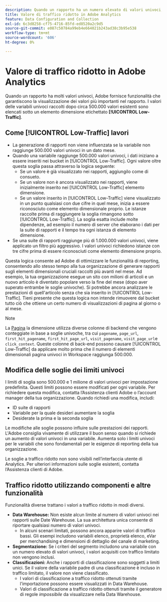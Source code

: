 ```yaml
---
description: Quando un rapporto ha un numero elevato di valori univoci, Adobe utilizza l’elemento dimensione Traffico basso per migliorare le prestazioni del rapporto.
title: Valore di traffico ridotto in Adobe Analytics
feature: Data Configuration and Collection
exl-id: 6c3d8258-cf75-4716-85fd-ed8520a2c9d5
source-git-commit: e087c50784a99eb4e664021b243ad38c3b95e538
workflow-type: tm+mt
source-wordcount: '606'
ht-degree: 0%

---
```


# Valore di traffico ridotto in Adobe Analytics

Quando un rapporto ha molti valori univoci, Adobe fornisce funzionalità che garantiscono la visualizzazione dei valori più importanti nel rapporto. I valori delle variabili univoci raccolti dopo circa 500.000 valori esistenti sono elencati sotto un elemento dimensione etichettato **[!UICONTROL Low-Traffic]**.

## Come [!UICONTROL Low-Traffic] lavori

* La generazione di rapporti non viene influenzata se la variabile non raggiunge 500.000 valori univoci in un dato mese.
* Quando una variabile raggiunge 500.000 valori univoci, i dati iniziano a essere inseriti nei bucket in [!UICONTROL Low-Traffic]. Ogni valore oltre questa soglia passa attraverso la logica seguente:
   * Se un valore è già visualizzato nei rapporti, aggiungilo come di consueto.
   * Se un valore non è ancora visualizzato nei rapporti, viene inizialmente inserito nei [!UICONTROL Low-Traffic] elemento dimensione.
   * Se un valore inserito in [!UICONTROL Low-Traffic] viene visualizzato in un punto qualsiasi con due cifre in quel mese, inizia a essere riconosciuto come elemento dimensionale proprio. Le istanze raccolte prima di raggiungere la soglia rimangono sotto [!UICONTROL Low-Traffic]. La soglia esatta include molte dipendenze, ad esempio il numero di server che elaborano i dati per la suite di rapporti e il tempo tra ogni istanza di elemento dimensione.
* Se una suite di rapporti raggiunge più di 1.000.000 valori univoci, viene applicato un filtro più aggressivo. I valori univoci richiedono istanze con tre cifre prima di essere riconosciuti come elemento dimensione proprio.

Questa logica consente ad Adobe di ottimizzare le funzionalità di reporting, consentendo allo stesso tempo alla tua organizzazione di generare rapporti sugli elementi dimensionali cruciali raccolti più avanti nel mese. Ad esempio, la tua organizzazione esegue un sito con milioni di articoli e un nuovo articolo è diventato popolare verso la fine del mese (dopo aver superato entrambe le soglie univoche). Si potrebbe ancora analizzare le prestazioni di quell&#39;articolo senza che sia inserito in [!UICONTROL Low-Traffic]. Tieni presente che questa logica non intende rimuovere dal bucket tutto ciò che ottiene un certo numero di visualizzazioni di pagina al giorno o al mese.

>[!NOTE]
>La [Pagina](../components/dimensions/page.md) la dimensione utilizza diverse colonne di backend che vengono conteggiate in base a soglie univoche, tra cui `pagename`, `page_url`, `first_hit_pagename`, `first_hit_page_url`, `visit_pagename`, `visit_page_url`e `click_context`. Queste colonne di back-end possono causare [!UICONTROL Low-Traffic] da applicare molto prima che il numero di elementi dimensionali pagina univoci in Workspace raggiunga 500.000.

## Modifica delle soglie dei limiti univoci

I limiti di soglia sono 500.000 e 1 milione di valori univoci per impostazione predefinita. Questi limiti possono essere modificati per ogni variabile. Per richiedere questa modifica, contatta l’Assistenza clienti Adobe o l’account manager della tua organizzazione. Quando richiedi una modifica, includi:

* ID suite di rapporti
* Variabile per la quale desideri aumentare la soglia
* Desiderate la prima e la seconda soglia

Le modifiche alle soglie possono influire sulle prestazioni dei rapporti. L&#39;Adobe consiglia vivamente di utilizzare il buon senso quando si richiede un aumento di valori univoci in una variabile. Aumenta solo i limiti univoci per le variabili che sono fondamentali per le esigenze di reporting della tua organizzazione.

Le soglie a traffico ridotto non sono visibili nell’interfaccia utente di Analytics. Per ulteriori informazioni sulle soglie esistenti, contatta l’Assistenza clienti di Adobe.

## Traffico ridotto utilizzando componenti e altre funzionalità

Funzionalità diverse trattano i valori a traffico ridotto in modi diversi.

* **Data Warehouse:** Non esiste alcun limite al numero di valori univoci nei rapporti sulle Date Warehouse. La sua architettura unica consente di riportare qualsiasi numero di valori univoci.
   * In alcuni scenari limitati, possono ancora apparire valori di traffico bassi. Gli esempi includono variabili elenco, proprietà elenco, eVar per merchandising e dimensioni di dettaglio del canale di marketing.
* **Segmentazione:** Se i criteri del segmento includono una variabile con un numero elevato di valori univoci, i valori acquisiti con traffico limitato non vengono inclusi.
* **Classificazioni:** Anche i rapporti di classificazione sono soggetti a limiti unici. Se il valore della variabile padre di una classificazione è incluso in traffico limitato, il valore non viene classificato.
   * I valori di classificazione a traffico ridotto ottenuti tramite l’importazione possono essere visualizzati in Data Warehouse. <!-- AN-115871 -->
   * Valori di classificazione a traffico ridotto ottenuti tramite il generatore di regole *impossibile* da visualizzare nella Data Warehouse. <!-- AN-122872 -->
